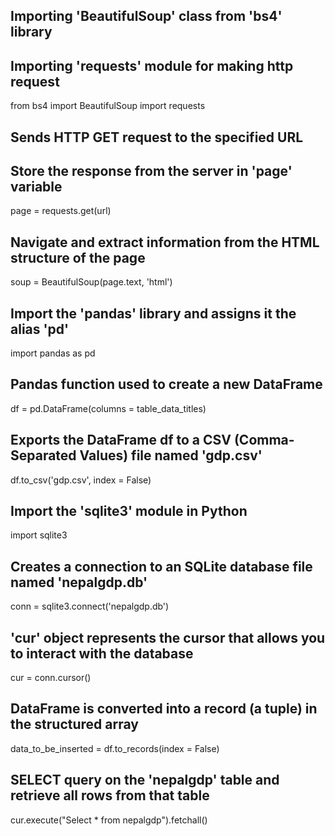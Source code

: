## Importing 'BeautifulSoup' class from 'bs4' library
## Importing 'requests' module for making http request

from bs4 import BeautifulSoup
import requests


## Sends HTTP GET request to the specified URL
## Store the response from the server in 'page' variable

page = requests.get(url)


## Navigate and extract information from the HTML structure of the page

soup = BeautifulSoup(page.text, 'html')


## Import the 'pandas' library and assigns it the alias 'pd'

import pandas as pd


## Pandas function used to create a new DataFrame

df = pd.DataFrame(columns = table_data_titles)


## Exports the DataFrame df to a CSV (Comma-Separated Values) file named 'gdp.csv'

df.to_csv('gdp.csv', index = False)


## Import the 'sqlite3' module in Python

import sqlite3


## Creates a connection to an SQLite database file named 'nepalgdp.db'

conn = sqlite3.connect('nepalgdp.db')


## 'cur' object represents the cursor that allows you to interact with the database

cur = conn.cursor()


##  DataFrame is converted into a record (a tuple) in the structured array

data_to_be_inserted = df.to_records(index = False)


## SELECT query on the 'nepalgdp' table and retrieve all rows from that table

cur.execute("Select * from nepalgdp").fetchall()




